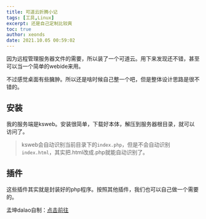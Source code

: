```yaml
---
title: 可道云折腾小记
tags: [工具,Linux]
excerpt: 还是自己定制比较爽
toc: true
author: xeonds
date: 2021.10.05 00:59:02
---
```

因为远程管理服务器文件的需要，所以装了一个可道云。用下来发现还不错，甚至可以当一个简单的webide来用。

不过感觉桌面有些臃肿。所以还是啥时候自己整一个吧，但是整体设计思路是很不错的。

## 安装

我的服务端是ksweb。安装很简单，下载好本体，解压到服务器根目录，就可以访问了。

>ksweb会自动识别当前目录下的`index.php`，但是不会自动识别`index.html`，其实把.html改成.php就能自动识别了。

## 插件

这些插件其实就是封装好的php程序。按照其他插件，我们也可以自己做一个需要的。

孟坤dalao自制：[点击前往](https://github.com/mengkunsoft/KodPlugins)
